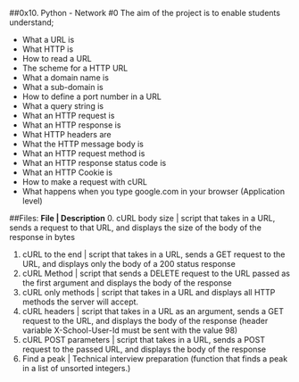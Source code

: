##0x10. Python - Network #0
The aim of the project is to enable students understand;
- What a URL is
- What HTTP is
- How to read a URL
- The scheme for a HTTP URL
- What a domain name is
- What a sub-domain is
- How to define a port number in a URL
- What a query string is
- What an HTTP request is
- What an HTTP response is
- What HTTP headers are
- What the HTTP message body is
- What an HTTP request method is
- What an HTTP response status code is
- What an HTTP Cookie is
- How to make a request with cURL
- What happens when you type google.com in your browser (Application level)

##Files:
**File | Description**
0. cURL body size | script that takes in a URL, sends a request to that URL, and displays the size of the body of the response in bytes
1. cURL to the end | script that takes in a URL, sends a GET request to the URL, and displays only the body of a 200 status response
2. cURL Method | script that sends a DELETE request to the URL passed as the first argument and displays the body of the response
3. cURL only methods | script that takes in a URL and displays all HTTP methods the server will accept.
4. cURL headers | script that takes in a URL as an argument, sends a GET request to the URL, and displays the body of the response (header variable X-School-User-Id must be sent with the value 98)
5. cURL POST parameters | script that takes in a URL, sends a POST request to the passed URL, and displays the body of the response
6. Find a peak | Technical interview preparation (function that finds a peak in a list of unsorted integers.)
